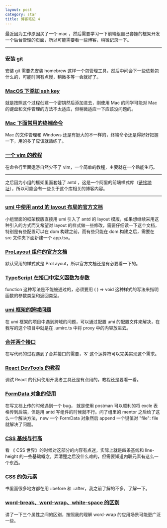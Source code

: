 ```yaml
---
layout: post
category: star
title: 博客笔记 4
---
```


最近因为工作原因买了一个 mac ，然后需要学习一下前端组自己套娃的框架开发一个后台管理的页面，所以可能需要看一些博客，稍微记录一下。

---

### [安装 git](https://git-scm.com/download/mac)

安装 git 需要先安装 homebrew 这样一个包管理工具，然后中间会下一些依赖包什么的，可能时间有点慢，稍微多等一会就好了。

### [MacOS 下添加 ssh key](https://www.jianshu.com/p/2304c9b1c4b6)

就是按照这个过程创建一个密钥然后添加进去，刚使用 Mac 的同学可能对 Mac 的键盘和文件管理的方法不太适应，但稍微适应一下应该没问题的。

### [Mac 下面常用的终端命令](https://blog.csdn.net/biggercoffee/article/details/50752910)

Mac 的文件管理和 Windows 还是有挺大的不一样的，终端命令还是得好好把握一下，用的多了应该就熟练了。

### [一个 vim 的教程](https://www.cnblogs.com/heyboom/p/10522059.html)

在命令行里面遨游自然少不了 vim，一个简单的教程，主要就在一个熟能生巧。

---

之后因为小组的框架里面套娃了 antd ，这是一个阿里的前端样式库（[链接地址](https://ant.design/docs/react/getting-started-cn)），所以可能会有一些关于这个库相关的博客内容。

---

### [umi 中使用 antd 的 layout 布局的官方文档](https://umijs.org/zh-CN/plugins/plugin-layout#构建时配置)

小组里面的框架模版直接用 umi 引入了 antd 的 layout 模版，如果想继续采用这种引入的方式而又希望对 layout 的样式做一些修改，需要仔细读一下这个文档，特别是有些配置可以在 dom 构建之前，而有些只能在 dom 构建之后，需要在 src 文件夹下面新建一个 app.tsx。

### [ProLayout 组件的官方文档](https://procomponents.ant.design/components/layout/)

默认采用的样式就是 ProLayout，所以官方文档还是有必要看一下的。

### [TypeScript 在接口中定义函数为参数](https://stackoverflow.com/questions/29689966/how-to-define-type-for-a-function-callback-as-any-function-type-not-universal)

function 这种写法是不能被通过的，必须要用 ( ) => void 这种样式的写法来指明函数的参数类型和返回类型。

### [umi 框架的跨域问题](https://umijs.org/zh-CN/config#proxy)

在 umi 框架的项目中遇到跨域的问题，可以通过配置 umi 的配置文件来解决，在我写的这个项目中就是在 .umirc.ts 中将 proxy 中的内容放进去。

### [合并两个接口](https://www.coder.work/article/1308948)

在写代码的过程遇到了合并接口的需要，‘&’ 这个运算符可以完美实现这个需求。

### [React DevTools 的教程](https://react-devtools-tutorial.vercel.app/)

调试 React 的代码使用开发者工具还是有点用的，教程还是要看一看。

### [FormData 对象的使用](https://developer.mozilla.org/zh-CN/docs/Web/API/FormData/Using_FormData_Objects)

在写文档上传的时候遇到一个 bug， 就是使用 postman 可以顺利的将 excle 表格传到后端，但是用 antd 写组件的时候就不行。问了组里的 mentor 之后给了这么一个解决方法，new 一个 FormData 对象然后 append 一个键值对 "file": file 就解决了问题。

### [CSS 基线与行高](https://www.jianshu.com/p/59f31a1704de)

看 《 CSS 世界》的时候对这部分的内容有点迷，实际上就是四条基线和 line-height 的一些基础概念，弄清楚之后没什么难的，但需要知道内联元素有这么一个东西。

### [CSS 的伪元素](https://segmentfault.com/a/1190000015468617)

书里面很多地方都在用 ::before 和 ::after，我之前了解的不多，了解一下。

### [word-break、word-wrap、white-space 的区别](https://juejin.cn/post/6844903667863126030)

讲了一下三个属性之间的区别，按照我的理解 word-wrap 的应用场景可能更广泛一些。
